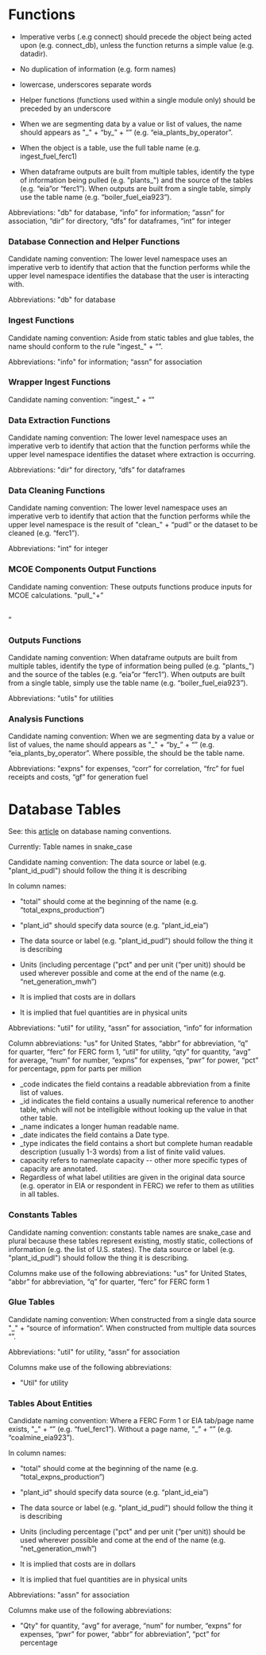 # Functions

* Imperative verbs (.e.g connect) should precede the object being acted upon (e.g. connect_db), unless the function returns a simple value (e.g. datadir).

* No duplication of information (e.g. form names)

* lowercase, underscores separate words

* Helper functions (functions used within a single module only) should be preceded by an underscore

* When we are segmenting data by a value or list of values, the name should appears as "<data to be sorted>\_" + “by\_” + “<values to sort on>” (e.g. “eia_plants_by_operator”.

* When the object is a table, use the full table name (e.g. ingest_fuel_ferc1)

* When dataframe outputs are built from multiple tables, identify the type of information being pulled (e.g. "plants_") and the source of the tables (e.g. “eia”or “ferc1”). When outputs are built from a single table, simply use the table name (e.g. “boiler_fuel_eia923”).

Abbreviations: "db" for database, “info” for information; “assn” for association, “dir” for directory, “dfs” for dataframes, “int” for integer

### Database Connection and Helper Functions

Candidate naming convention: The lower level namespace uses an imperative verb to identify that action that the function performs while the upper level namespace identifies the database that the user is interacting with.

Abbreviations: "db" for database

### Ingest Functions

Candidate naming convention: Aside from static tables and glue tables, the name should conform to the rule "ingest_" + “<table name in pudl>”.

Abbreviations: "info" for information; “assn” for association

### Wrapper Ingest Functions

Candidate naming convention: "ingest_" + “<module name>”

### Data Extraction Functions

Candidate naming convention: The lower level namespace uses an imperative verb to identify that action that the function performs while the upper level namespace identifies the dataset where extraction is occurring.

Abbreviations: "dir" for directory, “dfs” for dataframes

### Data Cleaning Functions

Candidate naming convention: The lower level namespace uses an imperative verb to identify that action that the function performs while the upper level namespace is the result of "clean_" + “pudl” or the dataset to be cleaned (e.g. “ferc1”).

Abbreviations: "int" for integer

### MCOE Components Output Functions

Candidate naming convention: These outputs functions produce inputs for MCOE calculations. "pull_"+”<table name>”

### Outputs Functions

Candidate naming convention: When dataframe outputs are built from multiple tables, identify the type of information being pulled (e.g. "plants_") and the source of the tables (e.g. “eia”or “ferc1”). When outputs are built from a single table, simply use the table name (e.g. “boiler_fuel_eia923”).

Abbreviations: "utils" for utilities

### Analysis Functions

Candidate naming convention: When we are segmenting data by a value or list of values, the name should appears as "<data to be sorted>\_" + “by\_” + “<values to sort on>” (e.g. “eia_plants_by_operator”. Where possible, the <data to be sorted> should be the table name.

Abbreviations: "expns" for expenses, “corr” for correlation, “frc” for fuel receipts and costs, “gf” for generation fuel

# Database Tables

See: this [article](http://www.vertabelo.com/blog/technical-articles/naming-conventions-in-database-modeling) on database naming conventions.

Currently: Table names in snake_case

Candidate naming convention: The data source or label (e.g. "plant_id_pudl") should follow the thing it is describing

In column names:

* "total" should come at the beginning of the name (e.g. “total_expns_production”)

* "plant_id" should specify data source (e.g. “plant_id_eia”)

* The data source or label (e.g. "plant_id_pudl") should follow the thing it is describing

* Units (including percentage ("pct" and per unit (“per unit)) should be used wherever possible and come at the end of the name (e.g. “net_generation_mwh”)

* It is implied that costs are in dollars

* It is implied that fuel quantities are in physical units

Abbreviations: "util" for utility, “assn” for association, “info” for information

Column abbreviations: "us" for United States, “abbr” for abbreviation, “q” for
quarter, “ferc” for FERC form 1, “util” for utility, “qty” for quantity, “avg”
for average, “num” for number, “expns” for expenses, “pwr” for power, “pct” for
percentage, ppm for parts per million

* \_code indicates the field contains a readable abbreviation from a finite list of values.
* \_id indicates the field contains a usually numerical reference to another table, which will not be intelligible without looking up the value in that other table.
* \_name indicates a longer human readable name.
* \_date indicates the field contains a Date type.
* \_type indicates the field contains a short but complete human readable description (usually 1-3 words) from a list of finite valid values.
* capacity refers to nameplate capacity -- other more specific types of capacity are annotated.
* Regardless of what label utilities are given in the original data source (e.g. operator in EIA or respondent in FERC) we refer to them as utilities in all tables.

### Constants Tables

Candidate naming convention: constants table names are snake_case and plural because these tables represent existing, mostly static, collections of information (e.g. the list of U.S. states). The data source or label (e.g. "plant_id_pudl") should follow the thing it is describing.

Columns make use of the following abbreviations: "us" for United States, “abbr” for abbreviation, “q” for quarter, “ferc” for FERC form 1

### Glue Tables

Candidate naming convention: When constructed from a single data source "<object type>\_" + “source of information”. When constructed from multiple data sources “<object type>”.

Abbreviations: "util" for utility, “assn” for association

Columns make use of the following abbreviations:

* "Util" for utility

### Tables About Entities

Candidate naming convention: Where a FERC Form 1 or EIA tab/page name exists, "<page name>\_" + “<data source>” (e.g. “fuel_ferc1”). Without a page name, “<general subject>\_” + “<data source>” (e.g. “coalmine_eia923”).

In column names:

* "total" should come at the beginning of the name (e.g. “total_expns_production”)

* "plant_id" should specify data source (e.g. “plant_id_eia”)

* The data source or label (e.g. "plant_id_pudl") should follow the thing it is describing

* Units (including percentage ("pct" and per unit (“per unit)) should be used wherever possible and come at the end of the name (e.g. “net_generation_mwh”)

* It is implied that costs are in dollars

* It is implied that fuel quantities are in physical units

Abbreviations: "assn" for association

Columns make use of the following abbreviations:

* "Qty" for quantity, “avg” for average, “num” for number, “expns” for expenses, “pwr” for power, “abbr” for abbreviation”, “pct” for percentage
